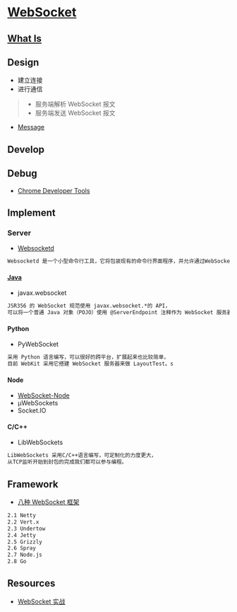 # [WebSocket](https://tools.ietf.org/html/rfc6455)

## [What Is](WhatIs.md)

## Design
* 建立连接
* 进行通信
> * 服务端解析 WebSocket 报文
> * 服务端发送 WebSocket 报文

* [Message](Message.md)

## Develop
## Debug
* [Chrome Developer Tools](web-dev/debug/chrome/README.md)

## Implement
### Server
* [Websocketd](Websocketd.md)
```md
Websocketd 是一个小型命令行工具，它将包装现有的命令行界面程序，并允许通过WebSocket访问它。
```
#### [Java](https://docs.oracle.com/javaee/7/tutorial/websocket.htm)
* javax.websocket
```md
JSR356 的 WebSocket 规范使用 javax.websocket.*的 API，
可以将一个普通 Java 对象（POJO）使用 @ServerEndpoint 注释作为 WebSocket 服务器的端点。
```
#### Python
* PyWebSocket 
```md
采用 Python 语言编写，可以很好的跨平台，扩展起来也比较简单，
目前 WebKit 采用它搭建 WebSocket 服务器来做 LayoutTest。s
```
#### Node 
* [WebSocket-Node](https://github.com/theturtle32/WebSocket-Node)
* µWebSockets
* Socket.IO

#### C/C++
* LibWebSockets
```md
LibWebSockets 采用C/C++语言编写，可定制化的力度更大，
从TCP监听开始到封包的完成我们都可以参与编程。
```

## Framework
* [八种 WebSocket 框架](http://sdds-gov-cn.iocoder.cn/Fight/Performance-comparison-of-eight-WebSocket-frameworks/)
```md
2.1 Netty
2.2 Vert.x
2.3 Undertow
2.4 Jetty
2.5 Grizzly
2.6 Spray
2.7 Node.js
2.8 Go
```
## Resources
* [WebSocket 实战](https://www.ibm.com/developerworks/cn/java/j-lo-WebSocket/index.html)
